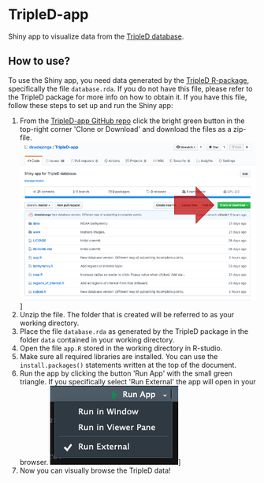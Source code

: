 # TripleD-app
Shiny app to visualize data from the [TripleD database](https://www.github.com/dswdejonge/TripleD).

## How to use?
To use the Shiny app, you need data generated by the [TripleD R-package](https://www.github.com/dswdejonge/TripleD), specifically the file `database.rda`. If you do not have this file, please refer to the TripleD package for  more info on how to obtain it. If you have this file, follow these steps to set up and run the Shiny app:
1. From the [TripleD-app GitHub repo](https://www.github.com/dswdejonge/TripleD-app) click the bright green button in the top-right corner 'Clone or Download' and download the files as a zip-file.
![download zip](https://raw.githubusercontent.com/dswdejonge/TripleD-app/master/www/zip.png)]
2. Unzip the file. The folder that is created will be referred to as your working directory.
3. Place the file `database.rda` as generated by the TripleD package in the folder `data` contained in your working directory.
4. Open the file `app.R` stored in the working directory in R-studio.  
5. Make sure all required libraries are installed. You can use the `install.packages()` statements written at the top of the document.  
6. Run the app by clicking the button 'Run App' with the small green triangle. If you specifically select 'Run External' the app will open in your browser. 
![download zip](https://raw.githubusercontent.com/dswdejonge/TripleD-app/master/www/run-app.png)]
6. Now you can visually browse the TripleD data!